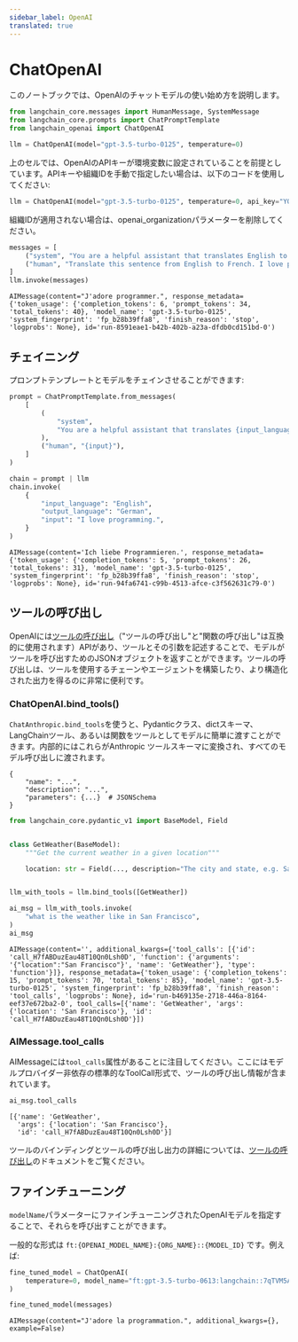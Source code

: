 ```yaml
---
sidebar_label: OpenAI
translated: true
---
```


# ChatOpenAI

このノートブックでは、OpenAIのチャットモデルの使い始め方を説明します。

```python
from langchain_core.messages import HumanMessage, SystemMessage
from langchain_core.prompts import ChatPromptTemplate
from langchain_openai import ChatOpenAI
```

```python
llm = ChatOpenAI(model="gpt-3.5-turbo-0125", temperature=0)
```

上のセルでは、OpenAIのAPIキーが環境変数に設定されていることを前提としています。APIキーや組織IDを手動で指定したい場合は、以下のコードを使用してください:

```python
llm = ChatOpenAI(model="gpt-3.5-turbo-0125", temperature=0, api_key="YOUR_API_KEY", openai_organization="YOUR_ORGANIZATION_ID")
```

組織IDが適用されない場合は、openai_organizationパラメーターを削除してください。

```python
messages = [
    ("system", "You are a helpful assistant that translates English to French."),
    ("human", "Translate this sentence from English to French. I love programming."),
]
llm.invoke(messages)
```

```output
AIMessage(content="J'adore programmer.", response_metadata={'token_usage': {'completion_tokens': 6, 'prompt_tokens': 34, 'total_tokens': 40}, 'model_name': 'gpt-3.5-turbo-0125', 'system_fingerprint': 'fp_b28b39ffa8', 'finish_reason': 'stop', 'logprobs': None}, id='run-8591eae1-b42b-402b-a23a-dfdb0cd151bd-0')
```

## チェイニング

プロンプトテンプレートとモデルをチェインさせることができます:

```python
prompt = ChatPromptTemplate.from_messages(
    [
        (
            "system",
            "You are a helpful assistant that translates {input_language} to {output_language}.",
        ),
        ("human", "{input}"),
    ]
)

chain = prompt | llm
chain.invoke(
    {
        "input_language": "English",
        "output_language": "German",
        "input": "I love programming.",
    }
)
```

```output
AIMessage(content='Ich liebe Programmieren.', response_metadata={'token_usage': {'completion_tokens': 5, 'prompt_tokens': 26, 'total_tokens': 31}, 'model_name': 'gpt-3.5-turbo-0125', 'system_fingerprint': 'fp_b28b39ffa8', 'finish_reason': 'stop', 'logprobs': None}, id='run-94fa6741-c99b-4513-afce-c3f562631c79-0')
```

## ツールの呼び出し

OpenAIには[ツールの呼び出し](https://platform.openai.com/docs/guides/function-calling)（"ツールの呼び出し"と"関数の呼び出し"は互換的に使用されます）APIがあり、ツールとその引数を記述することで、モデルがツールを呼び出すためのJSONオブジェクトを返すことができます。ツールの呼び出しは、ツールを使用するチェーンやエージェントを構築したり、より構造化された出力を得るのに非常に便利です。

### ChatOpenAI.bind_tools()

`ChatAnthropic.bind_tools`を使うと、Pydanticクラス、dictスキーマ、LangChainツール、あるいは関数をツールとしてモデルに簡単に渡すことができます。内部的にはこれらがAnthropic ツールスキーマに変換され、すべてのモデル呼び出しに渡されます。

```output
{
    "name": "...",
    "description": "...",
    "parameters": {...}  # JSONSchema
}
```

```python
from langchain_core.pydantic_v1 import BaseModel, Field


class GetWeather(BaseModel):
    """Get the current weather in a given location"""

    location: str = Field(..., description="The city and state, e.g. San Francisco, CA")


llm_with_tools = llm.bind_tools([GetWeather])
```

```python
ai_msg = llm_with_tools.invoke(
    "what is the weather like in San Francisco",
)
ai_msg
```

```output
AIMessage(content='', additional_kwargs={'tool_calls': [{'id': 'call_H7fABDuzEau48T10Qn0Lsh0D', 'function': {'arguments': '{"location":"San Francisco"}', 'name': 'GetWeather'}, 'type': 'function'}]}, response_metadata={'token_usage': {'completion_tokens': 15, 'prompt_tokens': 70, 'total_tokens': 85}, 'model_name': 'gpt-3.5-turbo-0125', 'system_fingerprint': 'fp_b28b39ffa8', 'finish_reason': 'tool_calls', 'logprobs': None}, id='run-b469135e-2718-446a-8164-eef37e672ba2-0', tool_calls=[{'name': 'GetWeather', 'args': {'location': 'San Francisco'}, 'id': 'call_H7fABDuzEau48T10Qn0Lsh0D'}])
```

### AIMessage.tool_calls

AIMessageには`tool_calls`属性があることに注目してください。ここにはモデルプロバイダー非依存の標準的なToolCall形式で、ツールの呼び出し情報が含まれています。

```python
ai_msg.tool_calls
```

```output
[{'name': 'GetWeather',
  'args': {'location': 'San Francisco'},
  'id': 'call_H7fABDuzEau48T10Qn0Lsh0D'}]
```

ツールのバインディングとツールの呼び出し出力の詳細については、[ツールの呼び出し](/docs/modules/model_io/chat/function_calling/)のドキュメントをご覧ください。

## ファインチューニング

`modelName`パラメーターにファインチューニングされたOpenAIモデルを指定することで、それらを呼び出すことができます。

一般的な形式は `ft:{OPENAI_MODEL_NAME}:{ORG_NAME}::{MODEL_ID}` です。例えば:

```python
fine_tuned_model = ChatOpenAI(
    temperature=0, model_name="ft:gpt-3.5-turbo-0613:langchain::7qTVM5AR"
)

fine_tuned_model(messages)
```

```output
AIMessage(content="J'adore la programmation.", additional_kwargs={}, example=False)
```
